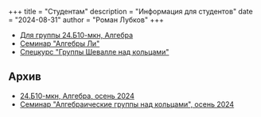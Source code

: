 +++
title = "Студентам"
description = "Информация для студентов"
date = "2024-08-31"
author = "Роман Лубков"
+++

- [Для группы 24.Б10-мкн, Алгебра](/24b10-mcs)
- [Семинар "Алгебры Ли"](/courses/lie-algebras2024)
- [Спецкурс "Группы Шевалле над кольцами"](/courses/chevalley2025)

## Архив
- [24.Б10-мкн, Алгебра, осень 2024](/archive/teach/24b10-mcs-fall2024)
- [Семинар "Алгебраические группы над кольцами", осень 2024](/archive/seminars/alggroups-fall2024)